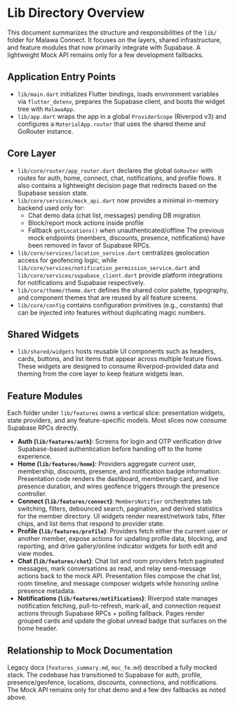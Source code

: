 # Lib Directory Overview

This document summarizes the structure and responsibilities of the `lib/` folder for Malawa Connect. It focuses on the layers, shared infrastructure, and feature modules that now primarily integrate with Supabase. A lightweight Mock API remains only for a few development fallbacks.

## Application Entry Points

- `lib/main.dart` initializes Flutter bindings, loads environment variables via `flutter_dotenv`, prepares the Supabase client, and boots the widget tree with `MalawaApp`.
- `lib/app.dart` wraps the app in a global `ProviderScope` (Riverpod v3) and configures a `MaterialApp.router` that uses the shared theme and GoRouter instance.

## Core Layer

- `lib/core/router/app_router.dart` declares the global `GoRouter` with routes for auth, home, connect, chat, notifications, and profile flows. It also contains a lightweight decision page that redirects based on the Supabase session state.
- `lib/core/services/mock_api.dart` now provides a minimal in-memory backend used only for:
  - Chat demo data (chat list, messages) pending DB migration
  - Block/report mock actions inside profile
  - Fallback `getLocations()` when unauthenticated/offline
  The previous mock endpoints (members, discounts, presence, notifications) have been removed in favor of Supabase RPCs.
- `lib/core/services/location_service.dart` centralizes geolocation access for geofencing logic, while `lib/core/services/notification_permission_service.dart` and `lib/core/services/supabase_client.dart` provide platform integrations for notifications and Supabase respectively.
- `lib/core/theme/theme.dart` defines the shared color palette, typography, and component themes that are reused by all feature screens.
- `lib/core/config` contains configuration primitives (e.g., constants) that can be injected into features without duplicating magic numbers.

## Shared Widgets

- `lib/shared/widgets` hosts reusable UI components such as headers, cards, buttons, and list items that appear across multiple feature flows. These widgets are designed to consume Riverpod-provided data and theming from the core layer to keep feature widgets lean.

## Feature Modules

Each folder under `lib/features` owns a vertical slice: presentation widgets, state providers, and any feature-specific models. Most slices now consume Supabase RPCs directly.

- **Auth (`lib/features/auth`)**: Screens for login and OTP verification drive Supabase-based authentication before handing off to the home experience.
- **Home (`lib/features/home`)**: Providers aggregate current user, membership, discounts, presence, and notification badge information. Presentation code renders the dashboard, membership card, and live presence duration, and wires geofence triggers through the presence controller.
- **Connect (`lib/features/connect`)**: `MembersNotifier` orchestrates tab switching, filters, debounced search, pagination, and derived statistics for the member directory. UI widgets render nearest/network tabs, filter chips, and list items that respond to provider state.
- **Profile (`lib/features/profile`)**: Providers fetch either the current user or another member, expose actions for updating profile data, blocking, and reporting, and drive gallery/online indicator widgets for both edit and view modes.
- **Chat (`lib/features/chat`)**: Chat list and room providers fetch paginated messages, mark conversations as read, and relay send-message actions back to the mock API. Presentation files compose the chat list, room timeline, and message composer widgets while honoring online presence metadata.
- **Notifications (`lib/features/notifications`)**: Riverpod state manages notification fetching, pull-to-refresh, mark-all, and connection request actions through Supabase RPCs + polling fallback. Pages render grouped cards and update the global unread badge that surfaces on the home header.

## Relationship to Mock Documentation

Legacy docs (`features_summary.md`, `moc_fe.md`) described a fully mocked stack. The codebase has transitioned to Supabase for auth, profile, presence/geofence, locations, discounts, connections, and notifications. The Mock API remains only for chat demo and a few dev fallbacks as noted above.
